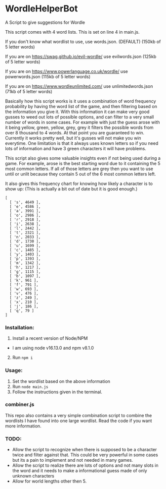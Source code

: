 # WordleHelperBot
A Script to give suggestions for Wordle

This script comes with 4 word lists. This is set on line 4 in main.js.

If you don't know what wordlist to use, use words.json. (DEFAULT) (150kb of 5 letter words)

If you are on https://swag.github.io/evil-wordle/ use evilwords.json (125kb of 5 letter words)

If you are on https://www.powerlanguage.co.uk/wordle/ use powerwords.json (115kb of 5 letter words)

If you are on https://www.wordleunlimited.com/ use unlimitedwords.json (71kb of 5 letter words)


Basically how this script works is it uses a combination of word frequency probability by having the word list of the game, and then filtering based on the information you give it.
With this information it can make very good gusses to weed out lots of possible options, and can filter to a very small number of words in some cases.
For example with just the guess arose with it being yellow, green, yellow, grey, grey it filters the possible words from over 8 thousand to 4 words. At that point you are guaranteed to win.
Currently it works pretty well, but it's gusses will not make you win everytime. One limitation is that it always uses known letters so if you need lots of information and have 3 green characters it will have problems.

This script also gives some valuable insights even if not being used during a game.
For example, arose is the best starting word due to it containing the 5 most common letters.
If all of those letters are grey then you want to use until or unlit because they contain 5 out of the 6 most common letters left.

It also gives this frequency chart for knowing how likely a character is to show up: (This is actually a bit out of date but it is good enough.)

```
[
  [ 's', 4649 ],
  [ 'e', 4586 ],
  [ 'a', 3991 ],
  [ 'o', 2986 ],
  [ 'r', 2918 ],
  [ 'i', 2638 ],
  [ 'l', 2442 ],
  [ 't', 2321 ],
  [ 'n', 2033 ],
  [ 'd', 1730 ],
  [ 'u', 1699 ],
  [ 'c', 1485 ],
  [ 'y', 1403 ],
  [ 'p', 1393 ],
  [ 'm', 1342 ],
  [ 'h', 1217 ],
  [ 'g', 1115 ],
  [ 'b', 1097 ],
  [ 'k', 961 ],
  [ 'f', 791 ],
  [ 'w', 693 ],
  [ 'v', 476 ],
  [ 'z', 249 ],
  [ 'x', 210 ],
  [ 'j', 186 ],
  [ 'q', 79 ]
]
```

### Installation:

1. Install a recent version of Node/NPM
  * I am using node v16.13.0 and npm v8.1.0
2. Run `npm i`

### Usage:

1. Set the wordlist based on the above information
1. Run `node main.js`
1. Follow the instructions given in the terminal.

### combiner.js

This repo also contains a very simple combination script to combine the wordlists I have found into one large wordlist. Read the code if you want more information.

### TODO:
* Allow the script to recognize when there is supposed to be a character twice and filter against that. This could be very powerful in some cases but its a pain to implement and not needed in many games.
* Allow the script to realize there are lots of options and not many slots in the word and it needs to make a informational guess made of only unknown characters
* Allow for world lengths other then 5.
